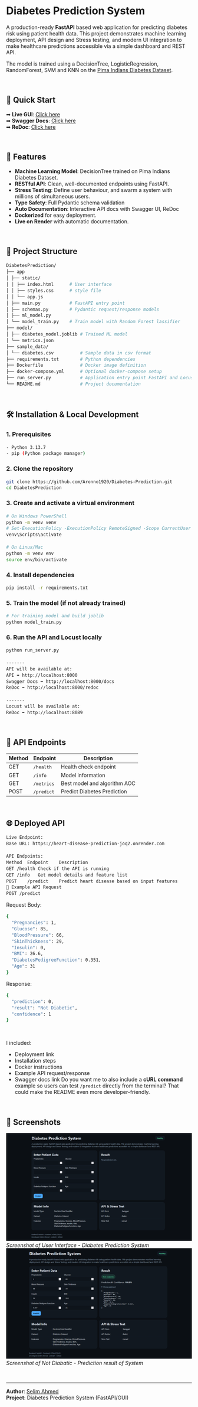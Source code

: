 # Diabetes Prediction System
A production-ready **FastAPI** based web application for predicting diabetes risk using patient health data. This project demonstrates machine learning deployment, API design and Stress testing, and modern UI integration to make healthcare predictions accessible via a simple dashboard and REST API.

The model is trained using a DecisionTree, LogisticRegression, RandomForest, SVM and KNN on the [Pima Indians Diabetes Dataset](https://www.kaggle.com/datasets/uciml/pima-indians-diabetes-database).

<br/>

## 🚀 Quick Start

➡ **Live GUI**: [Click here](https://diabetes-prediction-eggc.onrender.com) <br/>
➡ **Swagger Docs**: [Click here](https://diabetes-prediction-eggc.onrender.com/docs)<br/>
➡ **ReDoc**: [Click here](https://diabetes-prediction-eggc.onrender.com/redoc)

<br/>

## 🌟 Features
- **Machine Learning Model**: DecisionTree trained on Pima Indians Diabetes Dataset.
- **RESTful API**: Clean, well-documented endpoints using FastAPI.
- **Stress Testing**: Define user behaviour, and swarm a system with millions of simultaneous users.
- **Type Safety**: Full Pydantic schema validation
- **Auto Documentation**: Interactive API docs with Swagger UI, ReDoc
- **Dockerized** for easy deployment.
- **Live on Render** with automatic documentation.

<br/>

## 📂 Project Structure
```bash
DiabetesPrediction/
├── app
│ ├── static/
│ │ ├── index.html      # User interface
│ │ ├── styles.css      # style file
│ │ └── app.js 
│ ├── main.py           # FastAPI entry point
│ ├── schemas.py        # Pydantic request/response models
│ ├── ml_model.py 
│ └── model_train.py    # Train model with Random Forest lassifier
├── model/
│ ├── diabetes_model.joblib # Trained ML model
│ └── metrics.json    
├── sample_data/
│ └── diabetes.csv          # Sample data in csv format
├── requirements.txt        # Python dependencies
├── Dockerfile              # Docker image definition
├── docker-compose.yml      # Optional docker-compose setup
├── run_server.py           # Application entry point FastAPI and Locust both 
└── README.md               # Project documentation
```

<br/>

## 🛠 Installation & Local Development

### 1. Prerequisites
```bash
- Python 3.13.7
- pip (Python package manager)
```

### 2. Clone the repository
```bash
git clone https://github.com/Aronno1920/Diabetes-Prediction.git
cd DiabetesPrediction
```
### 3. Create and activate a virtual environment
```bash
# On Windows PowerShell
python -m venv venv
# Set-ExecutionPolicy -ExecutionPolicy RemoteSigned -Scope CurrentUser
venv\Scripts\activate

# On Linux/Mac
python -m venv env
source env/bin/activate
```
### 4. Install dependencies
```bash
pip install -r requirements.txt
```
### 5. Train the model (if not already trained)
```bash
# For training model and build joblib
python model_train.py
```
### 6. Run the API and Locust locally
```bash
python run_server.py

-------
API will be available at:
API ➡ http://localhost:8000
Swagger Docs ➡ http://localhost:8000/docs
ReDoc ➡ http://localhost:8000/redoc

-------
Locust will be available at:
ReDoc ➡ http://localhost:8089
```

<br/>

## 📖 API Endpoints

| Method | Endpoint | Description |
|--------|----------|-------------|
| GET | `/health` | Health check endpoint |
| GET | `/info` | Model information |
| GET | `/metrics` | Best model and algorithm AOC |
| POST | `/predict` | Predict Diabetes Prediction |

<br/>

## 🌐 Deployed API
```bash
Live Endpoint:
Base URL: https://heart-disease-prediction-joq2.onrender.com

API Endpoints:
Method	Endpoint	Description
GET	/health	Check if the API is running
GET	/info	Get model details and feature list
POST	/predict	Predict heart disease based on input features
📄 Example API Request
POST /predict
```
Request Body:
```bash
{
  "Pregnancies": 1,
  "Glucose": 85,
  "BloodPressure": 66,
  "SkinThickness": 29,
  "Insulin": 0,
  "BMI": 26.6,
  "DiabetesPedigreeFunction": 0.351,
  "Age": 31
}
```
Response:
```bash
{
  "prediction": 0,
  "result": "Not Diabetic",
  "confidence": 1
}
```

<br/>

I included:
- Deployment link
- Installation steps
- Docker instructions
- Example API request/response
- Swagger docs link
Do you want me to also include a **cURL command** example so users can test `/predict` directly from the terminal? That could make the README even more developer-friendly.

<br/>

## 📸 Screenshots
![API Performance Comparison](screenshot/Screenshot_1.png)
*Screenshot of User Interface - Diabetes Prediction System*
![API Performance Comparison](screenshot/Screenshot_2.png)
*Screenshot of Not Diabatic - Prediction result of System*

<br/>

---

**Author**: [Selim Ahmed](https://github.com/aronno1920)  
**Project**: Diabetes Prediction System (FastAPI/GUI)
